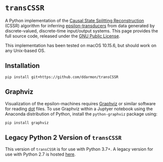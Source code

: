# `transCSSR`

A Python implementation of the [Causal State Splitting Reconstruction](http://bactra.org/CSSR/) (CSSR) algorithm for inferring [epsilon-transducers](http://arxiv.org/abs/1412.2690) from data generated by discrete-valued, discrete-time input/output systems. This page provides the full source code, released under the [GNU Public License](http://www.gnu.org/copyleft/gpl.html).

This implementation has been tested on macOS 10.15.6, but should work on any Unix-based OS.

## Installation

```
pip install git+https://github.com/ddarmon/transCSSR
```

## Graphviz

Visualization of the epsilon-machines requires [Graphviz](http://graphviz.org) or similar software for reading [dot](http://en.wikipedia.org/wiki/DOT_(graph_description_language)) files. To use Graphviz within a Juptyer notebook using the Anaconda distribution of Python, install the `python-graphviz` package using:

```
pip install graphviz
```


## Legacy Python 2 Version of `transCSSR`

This version of `transCSSR` is for use with Python 3.7+. A legacy version for use with Python 2.7 is hosted [here](https://github.com/ddarmon/transCSSR2).